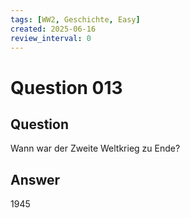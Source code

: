```yaml
---
tags: [WW2, Geschichte, Easy]
created: 2025-06-16
review_interval: 0
---
```


# Question 013

## Question

Wann war der Zweite Weltkrieg zu Ende?

## Answer

1945
